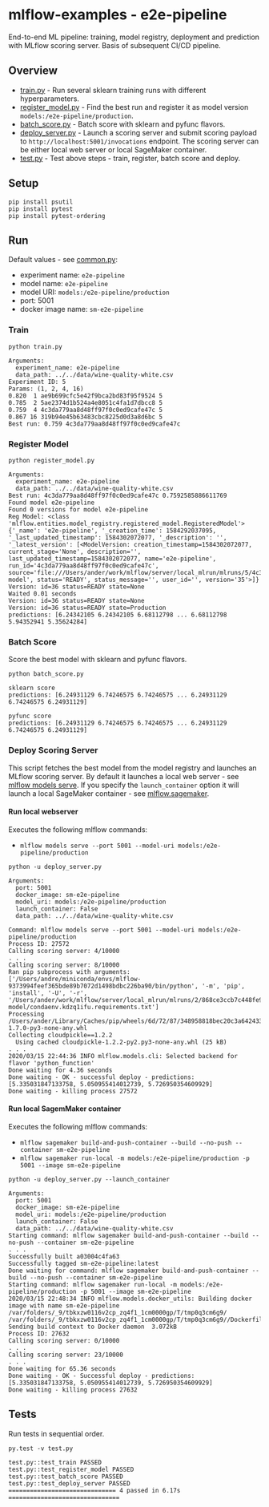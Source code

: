 # mlflow-examples - e2e-pipeline

End-to-end ML pipeline: training, model registry, deployment and prediction with MLflow scoring server.
Basis of subsequent CI/CD pipeline.

## Overview
* [train.py](train.py) - Run several sklearn training runs with different hyperparameters.
* [register_model.py](register_model.py) - Find the best run and register it as model version `models:/e2e-pipeline/production`.
* [batch_score.py](batch_score.py) - Batch score with sklearn and pyfunc flavors.
* [deploy_server.py](deploy_server.py) - Launch a scoring server and submit scoring payload to `http://localhost:5001/invocations` endpoint. The scoring server can be either local web server or local SageMaker container.
* [test.py](test.py) - Test above steps - train, register, batch score and deploy.

## Setup
```
pip install psutil
pip install pytest
pip install pytest-ordering
```

## Run

Default values - see [common.py](common.py):
  * experiment name: `e2e-pipeline`
  * model name: `e2e-pipeline`
  * model URI:  `models:/e2e-pipeline/production`
  * port: 5001
  * docker image name: `sm-e2e-pipeline`

### Train
```
python train.py 
```

```
Arguments:
  experiment_name: e2e-pipeline
  data_path: ../../data/wine-quality-white.csv
Experiment ID: 5
Params: (1, 2, 4, 16)
0.820  1 ae9b699cfc5e42f9bca2bd83f95f9524 5
0.785  2 5ae2374d1b524a4e8051c4fa1d7dbcc8 5
0.759  4 4c3da779aa8d48ff97f0c0ed9cafe47c 5
0.867 16 319b94e45b63483cbc8225d0d3a8d6bc 5
Best run: 0.759 4c3da779aa8d48ff97f0c0ed9cafe47c
```

### Register Model
```
python register_model.py 
```
```
Arguments:
  experiment_name: e2e-pipeline
  data_path: ../../data/wine-quality-white.csv
Best run: 4c3da779aa8d48ff97f0c0ed9cafe47c 0.7592585886611769
Found model e2e-pipeline
Found 0 versions for model e2e-pipeline
Reg Model: <class 'mlflow.entities.model_registry.registered_model.RegisteredModel'> {'_name': 'e2e-pipeline', '_creation_time': 1584292037095, '_last_updated_timestamp': 1584302072077, '_description': '', '_latest_version': [<ModelVersion: creation_timestamp=1584302072077, current_stage='None', description='', last_updated_timestamp=1584302072077, name='e2e-pipeline', run_id='4c3da779aa8d48ff97f0c0ed9cafe47c', source='file:///Users/ander/work/mlflow/server/local_mlrun/mlruns/5/4c3da779aa8d48ff97f0c0ed9cafe47c/artifacts/sklearn-model', status='READY', status_message='', user_id='', version='35'>]}
Version: id=36 status=READY state=None
Waited 0.01 seconds
Version: id=36 status=READY state=None
Version: id=36 status=READY state=Production
predictions: [6.24342105 6.24342105 6.68112798 ... 6.68112798 5.94352941 5.35624284]
```

### Batch Score

Score the best model with sklearn and pyfunc flavors.

```
python batch_score.py
```
```
sklearn score
predictions: [6.24931129 6.74246575 6.74246575 ... 6.24931129 6.74246575 6.24931129]

pyfunc score
predictions: [6.24931129 6.74246575 6.74246575 ... 6.24931129 6.74246575 6.24931129]
```

### Deploy Scoring Server

This script fetches the best model from the model registry and launches an MLflow scoring server.
By default it launches a local web server - see [mlflow models serve](https://mlflow.org/docs/latest/cli.html#mlflow-models-serve). 
If you specify the `launch_container` option it will launch a local SageMaker container - see [mlflow.sagemaker](https://mlflow.org/docs/latest/python_api/mlflow.sagemaker.html#mlflow-sagemaker).

#### Run local webserver

Executes the following mlflow commands:
  * `mlflow models serve --port 5001 --model-uri models:/e2e-pipeline/production`

```
python -u deploy_server.py 
```
```
Arguments:
  port: 5001
  docker_image: sm-e2e-pipeline
  model_uri: models:/e2e-pipeline/production
  launch_container: False
  data_path: ../../data/wine-quality-white.csv

Command: mlflow models serve --port 5001 --model-uri models:/e2e-pipeline/production
Process ID: 27572
Calling scoring server: 4/10000
. . . 
Calling scoring server: 8/10000
Ran pip subprocess with arguments:
['/Users/andre/miniconda/envs/mlflow-9373994feef365bde89b7072d1498bdbc226ba90/bin/python', '-m', 'pip', 'install', '-U', '-r', '/Users/ander/work/mlflow/server/local_mlrun/mlruns/2/868ce3ccb7c448fe9939c5b21c29ff0a/artifacts/sklearn-model/condaenv.kdzq1ifu.requirements.txt']
Processing /Users/ander/Library/Caches/pip/wheels/6d/72/87/348958818bec20c3a64243396065e34600ada290199f96abfa/mlflow-1.7.0-py3-none-any.whl
Collecting cloudpickle==1.2.2
  Using cached cloudpickle-1.2.2-py2.py3-none-any.whl (25 kB)
. . . 
2020/03/15 22:44:36 INFO mlflow.models.cli: Selected backend for flavor 'python_function'
Done waiting for 4.36 seconds
Done waiting - OK - successful deploy - predictions: [5.335031847133758, 5.050955414012739, 5.726950354609929]
Done waiting - killing process 27572
```

#### Run local SagemMaker container

Executes the following mlflow commands:
  * `mlflow sagemaker build-and-push-container --build --no-push --container sm-e2e-pipeline`
  * `mlflow sagemaker run-local -m models:/e2e-pipeline/production -p 5001 --image sm-e2e-pipeline`

```
python -u deploy_server.py --launch_container
```
```
Arguments:
  port: 5001
  docker_image: sm-e2e-pipeline
  model_uri: models:/e2e-pipeline/production
  launch_container: False
  data_path: ../../data/wine-quality-white.csv
Starting command: mlflow sagemaker build-and-push-container --build --no-push --container sm-e2e-pipeline
. . .
Successfully built a03004c4fa63
Successfully tagged sm-e2e-pipeline:latest
Done waiting for command: mlflow sagemaker build-and-push-container --build --no-push --container sm-e2e-pipeline
Starting command: mlflow sagemaker run-local -m models:/e2e-pipeline/production -p 5001 --image sm-e2e-pipeline
2020/03/15 22:48:34 INFO mlflow.models.docker_utils: Building docker image with name sm-e2e-pipeline
/var/folders/_9/tbkxzw0116v2cp_zq4f1_1cm0000gp/T/tmp0q3cm6g9/
/var/folders/_9/tbkxzw0116v2cp_zq4f1_1cm0000gp/T/tmp0q3cm6g9//Dockerfile
Sending build context to Docker daemon  3.072kB
Process ID: 27632
Calling scoring server: 0/10000
. . .
Calling scoring server: 23/10000
. . .
Done waiting for 65.36 seconds
Done waiting - OK - Successful deploy - predictions: [5.335031847133758, 5.050955414012739, 5.726950354609929]
Done waiting - killing process 27632
```

## Tests

Run tests in sequential order.
```
py.test -v test.py
```

```
test.py::test_train PASSED 
test.py::test_register_model PASSED 
test.py::test_batch_score PASSED 
test.py::test_deploy_server PASSED 
============================== 4 passed in 6.17s ===============================
```
